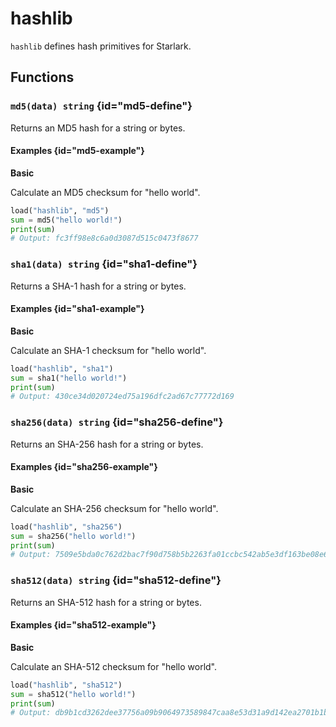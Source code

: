 # hashlib

`hashlib` defines hash primitives for Starlark.

## Functions

### `md5(data) string` {id="md5-define"}

Returns an MD5 hash for a string or bytes.

#### Examples {id="md5-example"}

**Basic**

Calculate an MD5 checksum for "hello world".

```python
load("hashlib", "md5")
sum = md5("hello world!")
print(sum)
# Output: fc3ff98e8c6a0d3087d515c0473f8677
```

### `sha1(data) string` {id="sha1-define"}

Returns a SHA-1 hash for a string or bytes.

#### Examples {id="sha1-example"}

**Basic**

Calculate an SHA-1 checksum for "hello world".

```python
load("hashlib", "sha1")
sum = sha1("hello world!")
print(sum)
# Output: 430ce34d020724ed75a196dfc2ad67c77772d169
```

### `sha256(data) string` {id="sha256-define"}

Returns an SHA-256 hash for a string or bytes.

#### Examples {id="sha256-example"}

**Basic**

Calculate an SHA-256 checksum for "hello world".

```python
load("hashlib", "sha256")
sum = sha256("hello world!")
print(sum)
# Output: 7509e5bda0c762d2bac7f90d758b5b2263fa01ccbc542ab5e3df163be08e6ca9
```

### `sha512(data) string` {id="sha512-define"}

Returns an SHA-512 hash for a string or bytes.

#### Examples {id="sha512-example"}

**Basic**

Calculate an SHA-512 checksum for "hello world".

```python
load("hashlib", "sha512")
sum = sha512("hello world!")
print(sum)
# Output: db9b1cd3262dee37756a09b9064973589847caa8e53d31a9d142ea2701b1b28abd97838bb9a27068ba305dc8d04a45a1fcf079de54d607666996b3cc54f6b67c
```
